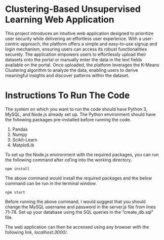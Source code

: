 # Clustering-Based Unsupervised Learning Web Application

This project introduces an intuitive web application designed to prioritize user security while delivering an effortless user experience. With a user-centric approach, the platform offers a simple and easy-to-use signup and login mechanism, ensuring users can access its robust functionalities securely. The application empowers users to effortlessly upload their datasets onto the portal or manually enter the data in the text fields available on the portal. Once uploaded, the platform leverages the K-Means Clustering algorithm to analyze the data, enabling users to derive meaningful insights and discover patterns within the dataset.

# Instructions To Run The Code

The system on which you want to run the code should have Python 3, MySQL, and Node.js already set up. The Python environment should have the following packages pre-installed before running the code.

1. Pandas
2. Numpy
3. Scikit-Learn
4. MatplotLib

To set up the Node.js environment with the required packages, you can run the following command after cd’ing into the working directory.

    npm install

The above command would install the required packages and the below command can be run in the terminal window.

    npm start

Before running the above command, I would suggest that you should change the MySQL username and password in the server.js file from lines 71-78. Set up your database using the SQL queries in the “create_db.sql” file.

The web application can then be accessed using any browser with the following link, _localhost:3000/_.
